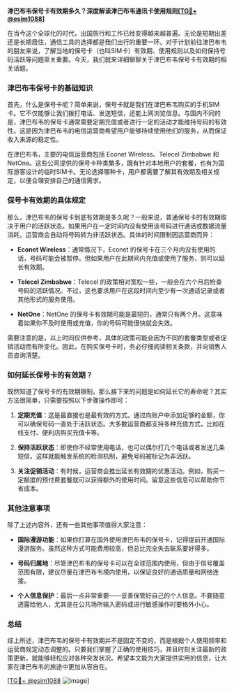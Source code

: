 **津巴布韦保号卡有效期多久？深度解读津巴布韦通讯卡使用规则[[TG💪+ @esim1088](https://t.me/s/esim1088)]**

在当今这个全球化的时代，出国旅行和工作已经变得越来越普遍。无论是短期出差还是长期居住，通信工具的选择都是我们出行的重要一环。对于计划前往津巴布韦的朋友来说，了解当地的保号卡（也叫SIM卡）有效期、使用规则以及如何保持号码活跃等问题至关重要。今天，我们就来详细聊聊关于津巴布韦保号卡有效期的相关话题。

### 津巴布韦保号卡的基础知识

首先，什么是保号卡呢？简单来说，保号卡就是我们在津巴布韦购买的手机SIM卡。它不仅能够让我们拨打电话、发送短信，还能上网浏览信息。与国内不同的是，津巴布韦的保号卡通常需要定期充值或者进行一定的活动才能维持号码的有效性。这是因为津巴布韦的电信运营商希望用户能够持续使用他们的服务，从而保证收入来源的稳定性。

在津巴布韦，主要的电信运营商包括 Econet Wireless、Telecel Zimbabwe 和 NetOne。这些公司提供的保号卡种类繁多，既有针对本地用户的套餐，也有为国际游客设计的临时SIM卡。无论选择哪种卡，用户都需要了解其有效期及相关规定，以便合理安排自己的通信需求。

### 保号卡有效期的具体规定

那么，津巴布韦的保号卡到底有效期是多久呢？一般来说，普通保号卡的有效期取决于用户的活跃状态。如果用户在一定时间内没有使用该号码进行通话或数据流量消耗，运营商会自动将号码转为非活跃状态。具体的时间限制因运营商而异：

- **Econet Wireless**：通常情况下，Econet 的保号卡在三个月内没有使用的话，号码可能会被暂停。但如果用户在此期间内充值或使用了服务，则可以延长有效期。
  
- **Telecel Zimbabwe**：Telecel 的政策相对宽松一些，一般会在六个月后检查号码的活跃情况。不过，这也要求用户在这段时间内至少有一次通话记录或者其他形式的服务使用。

- **NetOne**：NetOne 的保号卡有效期可能是最短的，通常只有两个月。这意味着如果你不及时使用或充值，你的号码可能很快就会失效。

需要注意的是，以上时间仅供参考，具体的政策可能会因为不同的套餐类型或者促销活动而有所变化。因此，在购买保号卡时，务必仔细阅读相关条款，并向销售人员咨询清楚。

### 如何延长保号卡的有效期？

既然知道了保号卡的有效期限制，那么接下来的问题是如何延长它的寿命呢？其实方法很简单，只需要按照以下步骤操作即可：

1. **定期充值**：这是最直接也是最有效的方式。通过向账户中添加足够的金额，你可以确保号码一直处于活跃状态。大多数运营商都支持多种充值方式，比如在线支付、便利店购买充值卡等。

2. **保持活跃状态**：即使你不经常使用电话，也可以偶尔打几个电话或者发送几条短信，这样就能触发系统的检测机制，避免号码被标记为非活跃。

3. **关注促销活动**：有时候，运营商会推出延长有效期的优惠活动。例如，购买一定额度的预付费套餐就可以获得额外的使用时间。留意这些信息可以帮助你节省成本。

### 其他注意事项

除了上述内容外，还有一些其他事项值得大家注意：

- **国际漫游功能**：如果你打算在国外使用津巴布韦的保号卡，记得提前开通国际漫游服务。虽然这种方式可能费用较高，但总比完全失去联系要好得多。

- **号码归属地**：尽管津巴布韦的保号卡可以在全球范围内使用，但由于信号覆盖范围有限，建议尽量在津巴布韦境内使用，以保证良好的通话质量和网络连接。

- **个人信息保护**：最后一点非常重要——妥善保管好自己的个人信息。不要随意透露给他人，尤其是在公共场所输入密码或进行敏感操作时要格外小心。

### 总结

综上所述，津巴布韦的保号卡有效期并不是固定不变的，而是根据个人使用频率和运营商规定动态调整的。只要我们掌握了正确的使用技巧，并且时刻关注最新的政策更新，就能够轻松应对各种突发状况。希望本文能为大家提供实用的信息，让大家在津巴布韦的旅途中更加从容自在。

[[TG💪+ @esim1088](https://t.me/s/esim1088) ![Image](https://i.postimg.cc/4NQfJmqS/Snipaste-2025-05-13-00-14-12.png)]